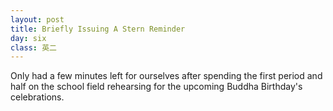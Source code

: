 ```yaml
---
layout: post
title: Briefly Issuing A Stern Reminder
day: six
class: 英二
---
```


Only had a few minutes left for ourselves after spending the first period and half on the school field rehearsing for the upcoming Buddha Birthday's celebrations.


